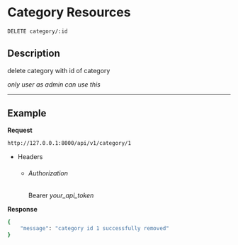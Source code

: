 # Category Resources

```bash
DELETE category/:id
```
## Description
delete category with id of category

_only user as admin can use this_
***
## Example

**Request**

```bash
http://127.0.0.1:8000/api/v1/category/1
```
- Headers
    - ###### Authorization
        Bearer _your_api_token_

**Response**

```bash
{
    "message": "category id 1 successfully removed"
}
```
